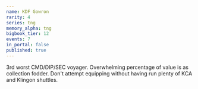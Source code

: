 ```yaml
---
name: KDF Gowron
rarity: 4
series: tng
memory_alpha: tng
bigbook_tier: 12
events: 7
in_portal: false
published: true
---
```


3rd worst CMD/DIP/SEC voyager. Overwhelming percentage of value is as collection fodder. Don't attempt equipping without having run plenty of KCA and Klingon shuttles.
